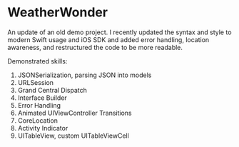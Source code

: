 # WeatherWonder
An update of an old demo project. I recently updated the syntax and style to modern Swift usage and iOS SDK and added error handling, location awareness, and restructured the code to be more readable.

Demonstrated skills:
1. JSONSerialization, parsing JSON into models
2. URLSession
3. Grand Central Dispatch
4. Interface Builder
5. Error Handling
6. Animated UIViewController Transitions
7. CoreLocation
8. Activity Indicator
9. UITableView, custom UITableViewCell


